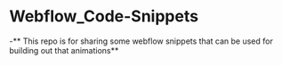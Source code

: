 # Webflow_Code-Snippets

-** This repo is for sharing some webflow snippets that can be used for building out that animations**

